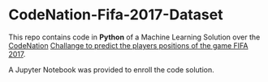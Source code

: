 # CodeNation-Fifa-2017-Dataset

This repo contains code in **Python** of a Machine Learning Solution over the [CodeNation](https://www.codenation.com.br/) [Challange to predict the players positions of the game FIFA 2017](https://www.codenation.com.br/journey/data-science/challenge/mlearning-1.html#instructions-modal).

A Jupyter Notebook was provided to enroll the code solution.
